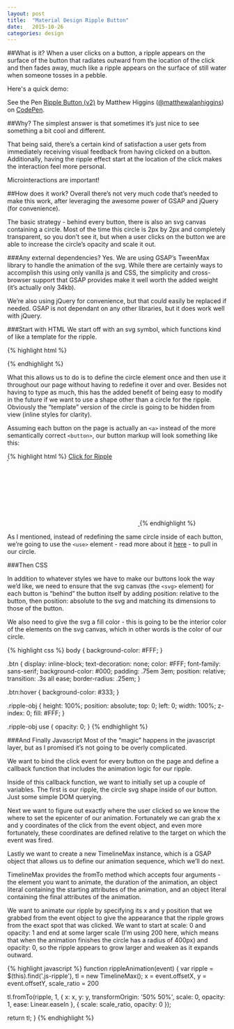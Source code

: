 ```yaml
---
layout: post
title:  "Material Design Ripple Button"
date:   2015-10-26
categories: design
---
```


##What is it?
When a user clicks on a button, a ripple appears on the surface of the button that radiates outward from the location of the click and then fades away, much like a ripple appears on the surface of still water when someone tosses in a pebble.

Here's a quick demo:

<p data-height="268" data-theme-id="0" data-slug-hash="XmEPPM" data-default-tab="result" data-user="matthewalanhiggins" class='codepen'>See the Pen <a href='http://codepen.io/matthewalanhiggins/pen/XmEPPM/'>Ripple Button (v2)</a> by Matthew Higgins (<a href='http://codepen.io/matthewalanhiggins'>@matthewalanhiggins</a>) on <a href='http://codepen.io'>CodePen</a>.</p>

<script async='async' src="//assets.codepen.io/assets/embed/ei.js"></script>

##Why?
The simplest answer is that sometimes it’s just nice to see something a bit cool and different.

That being said, there’s a certain kind of satisfaction a user gets from immediately receiving visual feedback from having clicked on a button.  Additionally, having the ripple effect start at the location of the click makes the interaction feel more personal.

Microinteractions are important!

##How does it work?
Overall there’s not very much code that’s needed to make this work, after leveraging the awesome power of GSAP and jQuery (for convenience).

The basic strategy - behind every button, there is also an svg canvas containing a circle.  Most of the time this circle is 2px by 2px and completely transparent, so you don’t see it, but when a user clicks on the button we are able to increase the circle’s opacity and scale it out.

###Any external dependencies?
Yes. We are using GSAP’s TweenMax library to handle the animation of the svg.  While there are certainly ways to accomplish this using only vanilla js and CSS, the simplicity and cross-browser support that GSAP provides make it well worth the added weight (it’s actually only 34kb).

We’re also using jQuery for convenience, but that could easily be replaced if needed.  GSAP is not dependant on any other libraries, but it does work well with jQuery.

###Start with HTML
We start off with an svg symbol, which functions kind of like a template for the ripple.

{% highlight html %}
<div style="height: 0; width: 0; position: absolute; visibility: hidden;" aria-hidden="true">
	<svg version="1.1" xmlns="http://www.w3.org/2000/svg" xmlns:xlink="http://www.w3.org/1999/xlink" focusable="false">
		<symbol id="ripple-shape" viewBox="0 0 100 100">
			<circle id="ripple-shape" cx="1" cy="1" r="1" />
		</symbol>
	</svg>
</div>
{% endhighlight %}

What this allows us to do is to define the circle element once and then use it throughout our page without having to redefine it over and over.  Besides not having to type as much, this has the added benefit of being easy to modify in the future if we want to use a shape other than a circle for the ripple.  Obviously the “template” version of the circle is going to be hidden from view (inline styles for clarity).

Assuming each button on the page is actually an `<a>` instead of the more semantically correct `<button>`, our button markup will look something like this:

{% highlight html %}
<a href='#' class="btn">
	Click for Ripple
	<svg class="ripple-obj">
		<use width="100" height="100" xlink:href="#ripple-shape" class="js-ripple"></use>
	</svg>
</a>
{% endhighlight %}

As I mentioned, instead of redefining the same circle inside of each button, we’re going to use the `<use>` element - read more about it [here](https://developer.mozilla.org/en-US/docs/Web/SVG/Element/use) - to pull in our circle.

###Then CSS

In addition to whatever styles we have to make our buttons look the way we’d like, we need to ensure that the svg canvas (the `<svg>` element) for each button is “behind” the button itself by adding position: relative to the button, then position: absolute to the svg and matching its dimensions to those of the button.

We also need to give the svg a fill color - this is going to be the interior color of the elements on the svg canvas, which in other words is the color of our circle.  

{% highlight css %}
body {
	background-color: #FFF;
}

.btn {
	display: inline-block;
	text-decoration: none;
	color: #FFF;
	font-family: sans-serif;
	background-color: #000;
	padding: .75em 3em;
	position: relative;
	transition: .3s all ease;
	border-radius: .25em;
}

.btn:hover {
	background-color: #333;
}

.ripple-obj {
	height: 100%;
	position: absolute;
	top: 0;
	left: 0;
	width: 100%;
	z-index: 0;
	fill: #FFF;
}

.ripple-obj use {
	opacity: 0;
}
{% endhighlight %}

###And Finally Javascript
Most of the “magic” happens in the javascript layer, but as I promised it’s not going to be overly complicated.

We want to bind the click event for every button on the page and define a callback function that includes the animation logic for our ripple.

Inside of this callback function, we want to initially set up a couple of variables.  The first is our ripple, the circle svg shape inside of our button.  Just some simple DOM querying.

Next we want to figure out exactly where the user clicked so we know the where to set the epicenter of our animation.  Fortunately we can grab the x and y coordinates of the click from the event object, and even more fortunately, these coordinates are defined relative to the target on which the event was fired.

Lastly we want to create a new TimelineMax instance, which is a GSAP object that allows us to define our animation sequence, which we’ll do next.

TimelineMax provides the fromTo method which accepts four arguments - the element you want to animate, the duration of the animation, an object literal containing the starting attributes of the animation, and an object literal containing the final attributes of the animation.

We want to animate our ripple by specifying its x and y position that we grabbed from the event object to give the appearance that the ripple grows from the exact spot that was clicked. We want to start at scale: 0 and opacity: 1 and end at some larger scale (I’m using 200 here, which means that when the animation finishes the circle has a radius of 400px) and opacity: 0, so the ripple appears to grow larger and weaken as it expands outward.


{% highlight javascript %}
function rippleAnimation(event) {
  var ripple = $(this).find('.js-ripple'),
  tl = new TimelineMax();
  x = event.offsetX,
  y = event.offsetY,
  scale_ratio = 200

tl.fromTo(ripple, 1, {
  x: x,
  y: y,
  transformOrigin: '50% 50%',
  scale: 0,
  opacity: 1,
  ease: Linear.easeIn
}, {
  scale: scale_ratio,
  opacity: 0
});

return tl;
}
{% endhighlight %}
